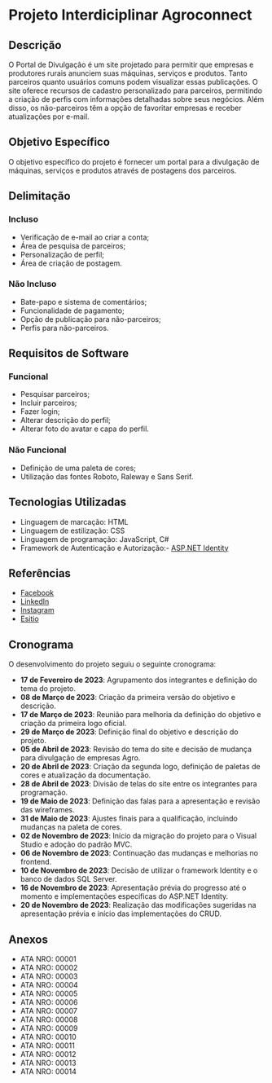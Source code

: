 # Projeto Interdiciplinar Agroconnect

## Descrição

O Portal de Divulgação é um site projetado para permitir que empresas e produtores rurais anunciem suas máquinas, serviços e produtos. Tanto parceiros quanto usuários comuns podem visualizar essas publicações. 
O site oferece recursos de cadastro personalizado para parceiros, permitindo a criação de perfis com informações detalhadas sobre seus negócios. Além disso, os não-parceiros têm a opção de favoritar empresas e receber atualizações por e-mail.

## Objetivo Específico

O objetivo específico do projeto é fornecer um portal para a divulgação de máquinas, serviços e produtos através de postagens dos parceiros.

## Delimitação

### Incluso

- Verificação de e-mail ao criar a conta;
- Área de pesquisa de parceiros;
- Personalização de perfil;
- Área de criação de postagem.

### Não Incluso

- Bate-papo e sistema de comentários;
- Funcionalidade de pagamento;
- Opção de publicação para não-parceiros;
- Perfis para não-parceiros.

## Requisitos de Software

### Funcional

- Pesquisar parceiros;
- Incluir parceiros;
- Fazer login;
- Alterar descrição do perfil;
- Alterar foto do avatar e capa do perfil.

### Não Funcional

- Definição de uma paleta de cores;
- Utilização das fontes Roboto, Raleway e Sans Serif.

## Tecnologias Utilizadas

- Linguagem de marcação: HTML
- Linguagem de estilização: CSS
- Linguagem de programação: JavaScript, C#
- Framework de Autenticação e Autorização:- [ASP.NET Identity](https://docs.microsoft.com/en-us/aspnet/core/security/authentication/identity)
  
## Referências


- [Facebook](https://www.facebook.com)
- [LinkedIn](https://www.linkedin.com)
- [Instagram](https://www.instagram.com)
- [Esitio](https://esitio.com.br/#)

## Cronograma

O desenvolvimento do projeto seguiu o seguinte cronograma:

- **17 de Fevereiro de 2023**: Agrupamento dos integrantes e definição do tema do projeto.
- **08 de Março de 2023**: Criação da primeira versão do objetivo e descrição.
- **17 de Março de 2023**: Reunião para melhoria da definição do objetivo e criação da primeira logo oficial.
- **29 de Março de 2023**: Definição final do objetivo e descrição do projeto.
- **05 de Abril de 2023**: Revisão do tema do site e decisão de mudança para divulgação de empresas Agro.
- **20 de Abril de 2023**: Criação da segunda logo, definição de paletas de cores e atualização da documentação.
- **28 de Abril de 2023**: Divisão de telas do site entre os integrantes para programação.
- **19 de Maio de 2023**: Definição das falas para a apresentação e revisão das wireframes.
- **31 de Maio de 2023**: Ajustes finais para a qualificação, incluindo mudanças na paleta de cores.
- **02 de Novembro de 2023**: Início da migração do projeto para o Visual Studio e adoção do padrão MVC.
- **06 de Novembro de 2023**: Continuação das mudanças e melhorias no frontend.
- **10 de Novembro de 2023**: Decisão de utilizar o framework Identity e o banco de dados SQL Server.
- **16 de Novembro de 2023**: Apresentação prévia do progresso até o momento e implementações específicas do ASP.NET Identity.
- **20 de Novembro de 2023**: Realização das modificações sugeridas na apresentação prévia e início das implementações do CRUD.

## Anexos

- ATA NRO: 00001
- ATA NRO: 00002
- ATA NRO: 00003
- ATA NRO: 00004
- ATA NRO: 00005
- ATA NRO: 00006
- ATA NRO: 00007
- ATA NRO: 00008
- ATA NRO: 00009
- ATA NRO: 00010
- ATA NRO: 00011
- ATA NRO: 00012
- ATA NRO: 00013
- ATA NRO: 00014

